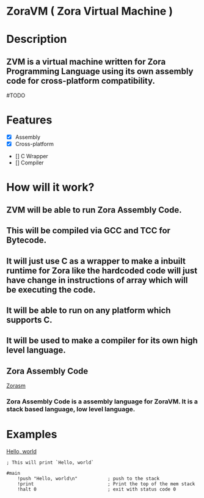 # ZoraVM ( Zora Virtual Machine )

# Description
## ZVM is a virtual machine written for Zora Programming Language using its own assembly code for cross-platform compatibility.

#TODO
# Features
- [x] Assembly
- [x] Cross-platform
- [] C Wrapper
- [] Compiler

# How will it work?
## ZVM will be able to run Zora Assembly Code.
## This will be compiled via GCC and TCC for Bytecode.
## It will just use C as a wrapper to make a inbuilt runtime for Zora like the hardcoded code will just have change in instructions of array which will be executing the code.
## It will be able to run on any platform which supports C.
## It will be used to make a compiler for its own high level language.

## Zora Assembly Code
[Zorasm](./Zorasm)
### Zora Assembly Code is a assembly language for ZoraVM. It is a stack based language, low level language.

# Examples 
[Hello, world](./examples/hw.zsm)
```zorasm
; This will print `Hello, world`

#main
	!push "Hello, world\n"			 ; push to the stack
	!print							 ; Print the top of the mem stack
	!halt 0							 ; exit with status code 0
```
